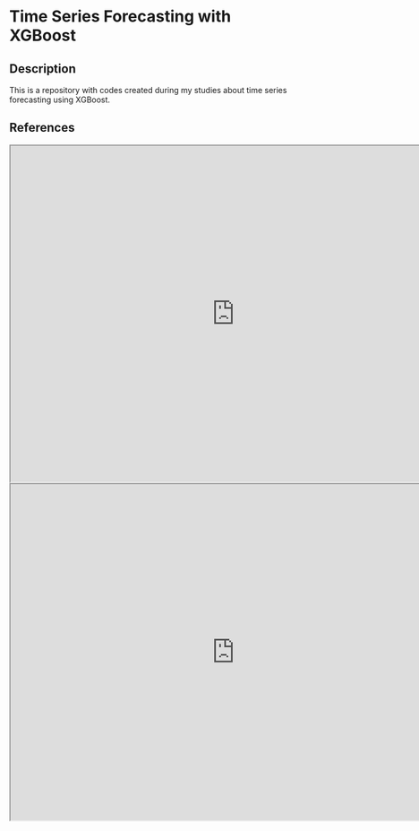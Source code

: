 # Time Series Forecasting with XGBoost

## Description

This is a repository with codes created during my studies about time series forecasting using XGBoost. 

## References

<iframe width="800" height="600"
src="https://www.youtube.com/watch?v=vV12dGe_Fho">
</iframe>

<iframe width="800" height="600"
src="https://www.youtube.com/watch?v=z3ZnOW-S550">
</iframe>
